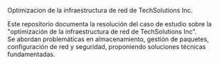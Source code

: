 Optimizacion de la infraestructura de red de TechSolutions Inc.

Este repositorio documenta la resolución del caso de estudio sobre la "optimización de la infraestructura de red de TechSolutions Inc".  
Se abordan problemáticas en almacenamiento, gestión de paquetes, configuración de red y seguridad, proponiendo soluciones técnicas fundamentadas.
